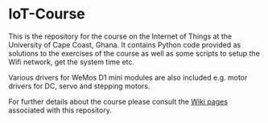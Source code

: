 # IoT-Course
This is the repository for the course on the Internet of Things at the University of Cape Coast, Ghana.
It contains Python code provided as solutions to the exercises of the course
as well as some scripts to setup the Wifi network, get the system time etc.

Various drivers for WeMos D1 mini modules are also included e.g. motor drivers for DC, servo and stepping motors.

For further details about the course please consult the [Wiki pages](https://github.com/uraich/IoT-Course/wiki) associated with
this repository.

